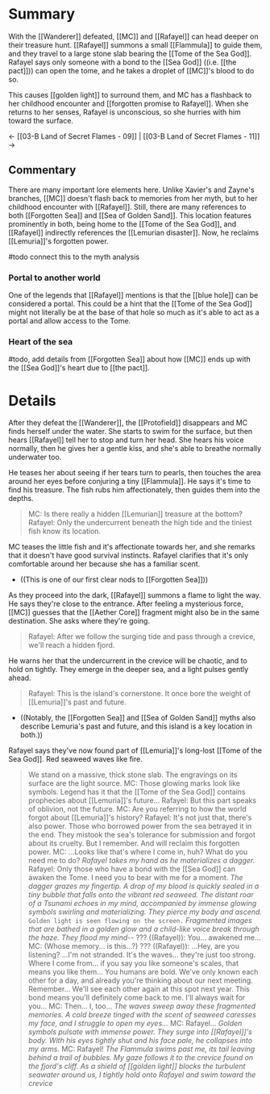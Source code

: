 # Summary
With the [[Wanderer]] defeated, [[MC]] and [[Rafayel]] can head deeper on their treasure hunt. [[Rafayel]] summons a small [[Flammula]] to guide them, and they travel to a large stone slab bearing the [[Tome of the Sea God]]. Rafayel says only someone with a bond to the [[Sea God]] ((i.e. [[the pact]])) can open the tome, and he takes a droplet of [[MC]]'s blood to do so.

This causes [[golden light]] to surround them, and MC has a flashback to her childhood encounter and [[forgotten promise to Rafayel]]. When she returns to her senses, Rafayel is unconscious, so she hurries with him toward the surface.

← [[03-B Land of Secret Flames - 09]] | [[03-B Land of Secret Flames - 11]] →
## Commentary
There are many important lore elements here. Unlike Xavier's and Zayne's branches, [[MC]] doesn't flash back to memories from her myth, but to her childhood encounter with [[Rafayel]]. Still, there are many references to both [[Forgotten Sea]] and [[Sea of Golden Sand]]. This location features prominently in both, being home to the [[Tome of the Sea God]], and [[Rafayel]] indirectly references the [[Lemurian disaster]]. Now, he reclaims [[Lemuria]]'s forgotten power.

#todo connect this to the myth analysis

### Portal to another world
One of the legends that [[Rafayel]] mentions is that the [[blue hole]] can be considered a portal. This could be a hint that the [[Tome of the Sea God]] might not literally be at the base of that hole so much as it's able to act as a portal and allow access to the Tome.

### Heart of the sea
#todo, add details from [[Forgotten Sea]] about how [[MC]] ends up with the [[Sea God]]'s heart due to [[the pact]].

# Details
After they defeat the [[Wanderer]], the [[Protofield]] disappears and MC finds herself under the water. She starts to swim for the surface, but then hears [[Rafayel]] tell her to stop and turn her head. She hears his voice normally, then he gives her a gentle kiss, and she's able to breathe normally underwater too.

He teases her about seeing if her tears turn to pearls, then touches the area around her eyes before conjuring a tiny [[Flammula]]. He says it's time to find his treasure. The fish rubs him affectionately, then guides them into the depths.

> MC: Is there really a hidden [[Lemurian]] treasure at the bottom?
> Rafayel: Only the undercurrent beneath the high tide and the tiniest fish know its location.

MC teases the little fish and it's affectionate towards her, and she remarks that it doesn't have good survival instincts. Rafayel clarifies that it's only comfortable around her because she has a familiar scent.
* ((This is one of our first clear nods to [[Forgotten Sea]]))

As they proceed into the dark, [[Rafayel]] summons a flame to light the way. He says they're close to the entrance. After feeling a mysterious force, [[MC]] guesses that the [[Aether Core]] fragment might also be in the same destination. She asks where they're going.

> Rafayel: After we follow the surging tide and pass through a crevice, we'll reach a hidden fjord.

He warns her that the undercurrent in the crevice will be chaotic, and to hold on tightly. They emerge in the deeper sea, and a light pulses gently ahead.
> Rafayel: This is the island's cornerstone. It once bore the weight of [[Lemuria]]'s past and future.
* ((Notably, the [[Forgotten Sea]] and [[Sea of Golden Sand]] myths also describe Lemuria's past and future, and this island is a key location in both.))

Rafayel says they've now found part of [[Lemuria]]'s long-lost [[Tome of the Sea God]]. Red seaweed waves like fire.
> We stand on a massive, thick stone slab. The engravings on its surface are the light source.
> MC: Those glowing marks look like symbols. Legend has it that the [[Tome of the Sea God]] contains prophecies about [[Lemuria]]'s future...
> Rafayel: But this part speaks of oblivion, not the future. 
> MC: Are you referring to how the world forgot about [[Lemuria]]'s history?
> Rafayel: It's not just that, there's also power. Those who borrowed power from the sea betrayed it in the end. They mistook the sea's tolerance for submission and forgot about its cruelty. But I remember. And will reclaim this forgotten power.
> MC: ...Looks like that's where I come in, huh? What do you need me to do?
> *Rafayel takes my hand as he materializes a dagger.*
> Rafayel: Only those who have a bond with the [[Sea God]] can awaken the Tome. I need you to bear with me for a moment.
> *The dagger grazes my fingertip. A drop of my blood is quickly sealed in a tiny bubble that falls onto the vibrant red seaweed. The distant roar of a Tsunami echoes in my mind, accompanied by immense glowing symbols swirling and materializing. They pierce my body and ascend.*
> `Golden light is seen flowing on the screen.`
> *Fragmented images that are bathed in a golden glow and a child-like voice break through the haze. They flood my mind--*
> ??? ((Rafayel)): You... awakened me...
> MC: (Whose memory... is this...?)
> ??? ((Rafayel)): ...Hey, are you listening? ...I'm not stranded. It's the waves... they're just too strong. Where I come from... if you say you like someone's scales, that means you like them... You humans are bold. We've only known each other for a day, and already you're thinking about our next meeting. Remember... We'll see each other again at this spot next year. This bond means you'll definitely come back to me. I'll always wait for you...
> MC: Then... I, too...
> *The waves sweep away these fragmented memories. A cold breeze tinged with the scent of seaweed caresses my face, and I struggle to open my eyes...*
> MC: Rafayel...
> *Golden symbols pulsate with immense power. They surge into [[Rafayel]]'s body. With his eyes tightly shut and his face pale, he collapses into my arms.*
> MC: Rafayel!
> *The Flammula swims past me, its tail leaving behind a trail of bubbles. My gaze follows it to the crevice found on the fjord's cliff. As a shield of [[golden light]] blocks the turbulent seawater around us, I tightly hold onto Rafayel and swim toward the crevice*